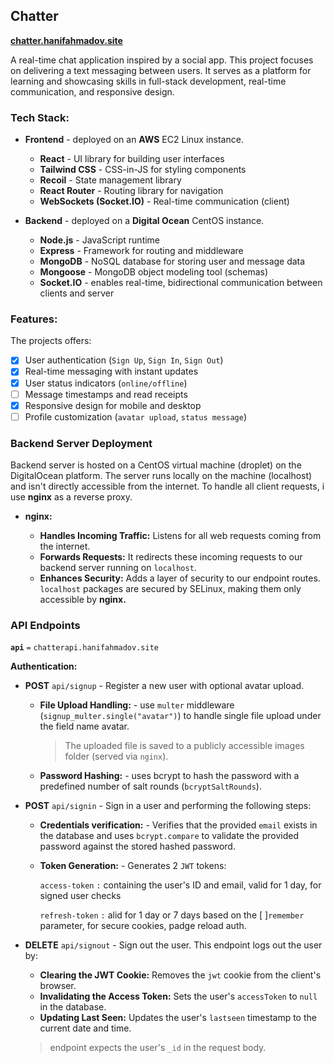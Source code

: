 ## Chatter

**[chatter.hanifahmadov.site](https://chatter.hanifahmadov.site/welcome)**

A real-time chat application inspired by a social app. This project focuses on delivering a text messaging between users. It serves as a platform for learning and showcasing skills in full-stack development, real-time communication, and responsive design.

### Tech Stack:

-   **Frontend** - deployed on an **AWS** EC2 Linux instance.

    -   **React** - UI library for building user interfaces
    -   **Tailwind CSS** - CSS-in-JS for styling components
    -   **Recoil** - State management library
    -   **React Router** - Routing library for navigation
    -   **WebSockets (Socket.IO)** - Real-time communication (client)

-   **Backend** - deployed on a **Digital Ocean** CentOS instance.

    -   **Node.js** - JavaScript runtime
    -   **Express** - Framework for routing and middleware
    -   **MongoDB** - NoSQL database for storing user and message data
    -   **Mongoose** - MongoDB object modeling tool (schemas)
    -   **Socket.IO** - enables real-time, bidirectional communication between clients and server

### Features:

The projects offers:

-   [x] User authentication (`Sign Up`, `Sign In`, `Sign Out`)
-   [x] Real-time messaging with instant updates
-   [x] User status indicators (`online/offline`)
-   [ ] Message timestamps and read receipts
-   [x] Responsive design for mobile and desktop
-   [ ] Profile customization (`avatar upload`, `status message`)

### Backend Server Deployment

Backend server is hosted on a CentOS virtual machine (droplet) on the DigitalOcean platform. The server runs locally on the machine (localhost) and isn't directly accessible from the internet. To handle all client requests, i use **nginx** as a reverse proxy.

-   **nginx:**

    -   **Handles Incoming Traffic:** Listens for all web requests coming from the internet.
    -   **Forwards Requests:** It redirects these incoming requests to our backend server running on `localhost`.
    -   **Enhances Security:** Adds a layer of security to our endpoint routes. `localhost` packages are secured by SELinux, making them only accessible by **nginx.**

### API Endpoints

**`api`** `=` `chatterapi.hanifahmadov.site`

**Authentication:**

-   **POST** `api/signup` - Register a new user with optional avatar upload.

    - **File Upload Handling:** - use `multer` middleware (`signup_multer.single("avatar")`) to handle single file upload under the field name avatar.

        > The uploaded file is saved to a publicly accessible images folder (served via `nginx`).

    -   **Password Hashing:** - uses bcrypt to hash the password with a predefined number of salt rounds (`bcryptSaltRounds`).

-   **POST** `api/signin` - Sign in a user and performing the following steps:

    -   **Credentials verification:** - Verifies that the provided `email` exists in the database and uses `bcrypt.compare` to validate the provided password against the stored hashed password.
    -   **Token Generation:** - Generates 2 `JWT` tokens:

        `access-token` `:` containing the user's ID and email, valid for 1 day, for signed user checks

        `refresh-token` `:` alid for 1 day or 7 days based on the [ ]`remember` parameter, for secure cookies, padge reload auth.

-   **DELETE** `api/signout` - Sign out the user. This endpoint logs out the user by:

    -   **Clearing the JWT Cookie:** Removes the `jwt` cookie from the client's browser.
    -   **Invalidating the Access Token:** Sets the user's `accessToken` to `null` in the database.
    -   **Updating Last Seen:** Updates the user's `lastseen` timestamp to the current date and time.

    > endpoint expects the user's `_id` in the request body.
